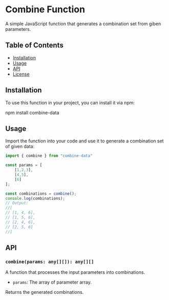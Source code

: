 # Combine Function

A simple JavaScript function that generates a combination set from giben parameters.

## Table of Contents

- [Installation](#installation)
- [Usage](#usage)
- [API](#api)
- [License](#license)

## Installation

To use this function in your project, you can install it via npm:

npm install combine-data


## Usage
Import the function into your code and use it to generate a combination set of given data:


```Typescript
import { combine } from "combine-data"

const params = [
    [1,2,3],
    [4,5],
    [6]
];

const combinations = combine();
console.log(combinations); 
// Output: 
//[
// [1, 4, 6],
// [1, 5, 6],
// [2, 4, 6],
// [2, 5, 6]    
//]
```


## API

### `combine(params: any[][]): any[][]`

A function that processes the input parameters into combinations.

- `params`: The array of parameter array.


Returns the generated combinations.